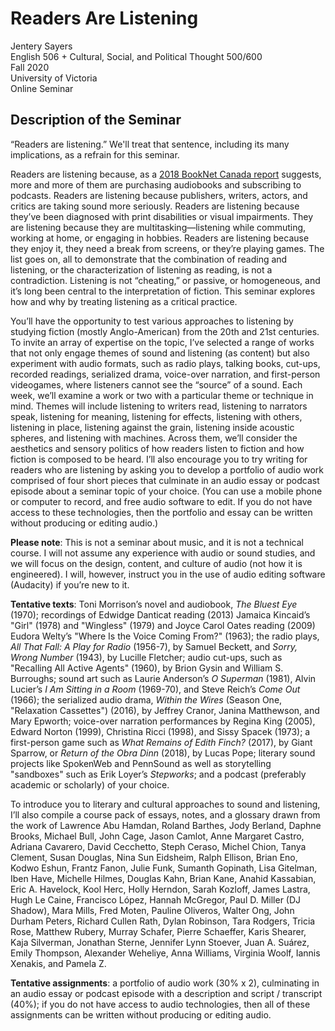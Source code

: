 # Readers Are Listening 

Jentery Sayers   
English 506 + Cultural, Social, and Political Thought 500/600  
Fall 2020    
University of Victoria   
Online Seminar

## Description of the Seminar

“Readers are listening.” We'll treat that sentence, including its many implications, as a refrain for this seminar. 

Readers are listening because, as a [2018 BookNet Canada report](https://www.booknetcanada.ca/readers-are-listening) suggests, more and more of them are purchasing audiobooks and subscribing to podcasts. Readers are listening because publishers, writers, actors, and critics are taking sound more seriously. Readers are listening because they’ve been diagnosed with print disabilities or visual impairments. They are listening because they are multitasking—listening while commuting, working at home, or engaging in hobbies. Readers are listening because they enjoy it, they need a break from screens, or they’re playing games. The list goes on, all to demonstrate that the combination of reading and listening, or the characterization of listening as reading, is not a contradiction. Listening is not “cheating,” or passive, or homogeneous, and it’s long been central to the interpretation of fiction. This seminar explores how and why by treating listening as a critical practice.

You’ll have the opportunity to test various approaches to listening by studying fiction (mostly Anglo-American) from the 20th and 21st centuries. To invite an array of expertise on the topic, I’ve selected a range of works that not only engage themes of sound and listening (as content) but also experiment with audio formats, such as radio plays, talking books, cut-ups, recorded readings, serialized drama, voice-over narration, and first-person videogames, where listeners cannot see the “source” of a sound. Each week, we’ll examine a work or two with a particular theme or technique in mind. Themes will include listening to writers read, listening to narrators speak, listening for meaning, listening for effects, listening with others, listening in place, listening against the grain, listening inside acoustic spheres, and listening with machines. Across them, we’ll consider the aesthetics and sensory politics of how readers listen to fiction and how fiction is composed to be heard. I’ll also encourage you to try writing for readers who are listening by asking you to develop a portfolio of audio work comprised of four short pieces that culminate in an audio essay or podcast episode about a seminar topic of your choice. (You can use a mobile phone or computer to record, and free audio software to edit. If you do not have access to these technologies, then the portfolio and essay can be written without producing or editing audio.)  

**Please note**: This is not a seminar about music, and it is not a technical course. I will not assume any experience with audio or sound studies, and we will focus on the design, content, and culture of audio (not how it is engineered). I will, however, instruct you in the use of audio editing software (Audacity) if you’re new to it.  

**Tentative texts**: Toni Morrison’s novel and audiobook, *The Bluest Eye* (1970); recordings of Edwidge Danticat reading (2013) Jamaica Kincaid’s "Girl" (1978) and "Wingless" (1979) and Joyce Carol Oates reading (2009) Eudora Welty’s "Where Is the Voice Coming From?" (1963); the radio plays, *All That Fall: A Play for Radio* (1956-7), by Samuel Beckett, and *Sorry, Wrong Number* (1943), by Lucille Fletcher; audio cut-ups, such as "Recalling All Active Agents" (1960), by Brion Gysin and William S. Burroughs; sound art such as Laurie Anderson’s *O Superman* (1981), Alvin Lucier’s *I Am Sitting in a Room* (1969-70), and Steve Reich’s *Come Out* (1966); the serialized audio drama, *Within the Wires* (Season One, "Relaxation Cassettes") (2016), by Jeffrey Cranor, Janina Matthewson, and Mary Epworth; voice-over narration performances by Regina King (2005), Edward Norton (1999), Christina Ricci (1998), and Sissy Spacek (1973); a first-person game such as *What Remains of Edith Finch?* (2017), by Giant Sparrow, or *Return of the Obra Dinn* (2018), by Lucas Pope; literary sound projects like SpokenWeb and PennSound as well as storytelling "sandboxes" such as Erik Loyer’s *Stepworks*; and a podcast (preferably academic or scholarly) of your choice.  

To introduce you to literary and cultural approaches to sound and listening, I’ll also compile a course pack of essays, notes, and a glossary drawn from the work of Lawrence Abu Hamdan, Roland Barthes, Jody Berland, Daphne Brooks, Michael Bull, John Cage, Jason Camlot, Anne Margaret Castro, Adriana Cavarero, David Cecchetto, Steph Ceraso, Michel Chion, Tanya Clement, Susan Douglas, Nina Sun Eidsheim, Ralph Ellison, Brian Eno, Kodwo Eshun, Frantz Fanon, Julie Funk, Sumanth Gopinath, Lisa Gitelman, Iben Have, Michelle Hilmes, Douglas Kahn, Brian Kane, Anahid Kassabian, Eric A. Havelock, Kool Herc, Holly Herndon, Sarah Kozloff, James Lastra, Hugh Le Caine, Francisco López, Hannah McGregor, Paul D. Miller (DJ Shadow), Mara Mills, Fred Moten, Pauline Oliveros, Walter Ong, John Durham Peters, Richard Cullen Rath, Dylan Robinson, Tara Rodgers, Tricia Rose, Matthew Rubery, Murray Schafer, Pierre Schaeffer, Karis Shearer, Kaja Silverman, Jonathan Sterne, Jennifer Lynn Stoever, Juan A. Suárez, Emily Thompson, Alexander Weheliye, Anna Williams, Virginia Woolf, Iannis Xenakis, and Pamela Z.

**Tentative assignments**: a portfolio of audio work (30% x 2), culminating in an audio essay or podcast episode with a description and script / transcript (40%); if you do not have access to audio technologies, then all of these assignments can be written without producing or editing audio. 
